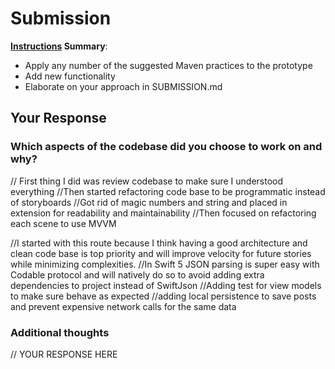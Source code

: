 # Submission

**[Instructions](./INSTRUCTIONS.md) Summary**:
* Apply any number of the suggested Maven practices to the prototype 
* Add new functionality
* Elaborate on your approach in SUBMISSION.md

## Your Response

### Which aspects of the codebase did you choose to work on and why?

// First thing I did was review codebase to make sure I understood everything
//Then started refactoring code base to be programmatic instead of storyboards
//Got rid of magic numbers and string and placed in extension for readability and maintainability
//Then focused on refactoring each scene to use MVVM

//I started with this route because I think having a good architecture and clean code base is top priority and will improve velocity for future stories while minimizing complexities.
//In Swift 5 JSON parsing is super easy with Codable protocol and will natively do so to avoid adding extra dependencies to project instead of SwiftJson
//Adding test for view models to make sure behave as expected
//adding local persistence to save posts and prevent expensive network calls for the same data

### Additional thoughts

// YOUR RESPONSE HERE
